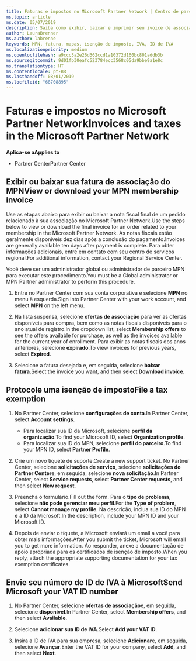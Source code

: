 ```yaml
---
title: Faturas e impostos no Microsoft Partner Network | Centro de parceiros
ms.topic: article
ms.date: 05/07/2019
description: Saiba como exibir, baixar e imprimir seu ivoice de associação do MPN, bem como um arquivo para isenção de impostos e enviar o número da sua ID de IVA da Microsoft.
author: LauraBrenner
ms.author: labrenne
keywords: MPN, fatura, mapas, isenção de imposto, IVA, ID de IVA
ms.localizationpriority: medium
ms.openlocfilehash: a9ccc3a2e26d362ccd1a10372d160bc801addb3b
ms.sourcegitcommit: 9d01fb30eafc523784ecc3568c05da9bbe9a1e8c
ms.translationtype: HT
ms.contentlocale: pt-BR
ms.lasthandoff: 08/01/2019
ms.locfileid: "68708895"
---
```

# <a name="invoices-and-taxes-in-the-microsoft-partner-network"></a><span data-ttu-id="17005-104">Faturas e impostos no Microsoft Partner Network</span><span class="sxs-lookup"><span data-stu-id="17005-104">Invoices and taxes in the Microsoft Partner Network</span></span>

<span data-ttu-id="17005-105">**Aplica-se a**</span><span class="sxs-lookup"><span data-stu-id="17005-105">**Applies to**</span></span>

-  <span data-ttu-id="17005-106">Partner Center</span><span class="sxs-lookup"><span data-stu-id="17005-106">Partner Center</span></span>

## <a name="view-or-download-your-mpn-membership-invoice"></a><span data-ttu-id="17005-107">Exibir ou baixar sua fatura de associação do MPN</span><span class="sxs-lookup"><span data-stu-id="17005-107">View or download your MPN membership invoice</span></span>

<span data-ttu-id="17005-108">Use as etapas abaixo para exibir ou baixar a nota fiscal final de um pedido relacionado à sua associação no Microsoft Partner Network.</span><span class="sxs-lookup"><span data-stu-id="17005-108">Use the steps below to view or download the final invoice for an order related to your membership in the Microsoft Partner Network.</span></span> <span data-ttu-id="17005-109">As notas fiscais estão geralmente disponíveis dez dias após a conclusão do pagamento.</span><span class="sxs-lookup"><span data-stu-id="17005-109">Invoices are generally available ten days after payment is complete.</span></span> <span data-ttu-id="17005-110">Para obter informações adicionais, entre em contato com seu centro de serviços regional.</span><span class="sxs-lookup"><span data-stu-id="17005-110">For additional information, contact your Regional Service Center.</span></span>  

<span data-ttu-id="17005-111">Você deve ser um administrador global ou administrador de parceiro MPN para executar este procedimento.</span><span class="sxs-lookup"><span data-stu-id="17005-111">You must be a Global administrator or MPN Partner administrator to perform this procedure.</span></span> 

1.  <span data-ttu-id="17005-112">Entre no Partner Center com sua conta corporativa e selecione **MPN** no menu à esquerda.</span><span class="sxs-lookup"><span data-stu-id="17005-112">Sign into Partner Center with your work account, and select **MPN** on the left menu.</span></span>

4.  <span data-ttu-id="17005-113">Na lista suspensa, selecione **ofertas de associação** para ver as ofertas disponíveis para compra, bem como as notas fiscais disponíveis para o ano atual de registro.</span><span class="sxs-lookup"><span data-stu-id="17005-113">In the dropdown list, select **Membership offers** to see the offers available for purchase, as well as the invoices available for the current year of enrollment.</span></span> <span data-ttu-id="17005-114">Para exibir as notas fiscais dos anos anteriores, selecione **expirado**.</span><span class="sxs-lookup"><span data-stu-id="17005-114">To view invoices for previous years, select **Expired**.</span></span>

6.  <span data-ttu-id="17005-115">Selecione a fatura desejada e, em seguida, selecione **baixar fatura**.</span><span class="sxs-lookup"><span data-stu-id="17005-115">Select the invoice you want, and then select **Download invoice**.</span></span> 

## <a name="file-a-tax-exemption"></a><span data-ttu-id="17005-116">Protocole uma isenção de imposto</span><span class="sxs-lookup"><span data-stu-id="17005-116">File a tax exemption</span></span>

1.  <span data-ttu-id="17005-117">No Partner Center, selecione **configurações de conta**.</span><span class="sxs-lookup"><span data-stu-id="17005-117">In Partner Center, select **Account settings**.</span></span>
    -   <span data-ttu-id="17005-118">Para localizar sua ID da Microsoft, selecione **perfil da organização**.</span><span class="sxs-lookup"><span data-stu-id="17005-118">To find your Microsoft ID, select **Organization profile**.</span></span>
    -   <span data-ttu-id="17005-119">Para localizar sua ID do MPN, selecione **perfil do parceiro**.</span><span class="sxs-lookup"><span data-stu-id="17005-119">To find your MPN ID, select **Partner Profile**.</span></span>

2.  <span data-ttu-id="17005-120">Crie um novo tíquete de suporte.</span><span class="sxs-lookup"><span data-stu-id="17005-120">Create a new support ticket.</span></span> <span data-ttu-id="17005-121">No Partner Center, selecione **solicitações de serviço**, selecione **solicitações do Partner Center**e, em seguida, selecione **nova solicitação**.</span><span class="sxs-lookup"><span data-stu-id="17005-121">In Partner Center, select **Service requests**, select **Partner Center requests**, and then select **New request**.</span></span>

3.  <span data-ttu-id="17005-122">Preencha o formulário.</span><span class="sxs-lookup"><span data-stu-id="17005-122">Fill out the form.</span></span> <span data-ttu-id="17005-123">Para o **tipo de problema**, selecione **não pode gerenciar meu perfil**.</span><span class="sxs-lookup"><span data-stu-id="17005-123">For the **Type of problem**, select **Cannot manage my profile**.</span></span> <span data-ttu-id="17005-124">Na descrição, inclua sua ID do MPN e a ID da Microsoft.</span><span class="sxs-lookup"><span data-stu-id="17005-124">In the description, include your MPN ID and your Microsoft ID.</span></span>

4.  <span data-ttu-id="17005-125">Depois de enviar o tíquete, a Microsoft enviará um email a você para obter mais informações.</span><span class="sxs-lookup"><span data-stu-id="17005-125">After you submit the ticket, Microsoft will email you to get more information.</span></span> <span data-ttu-id="17005-126">Ao responder, anexe a documentação de apoio apropriada para os certificados de isenção de imposto.</span><span class="sxs-lookup"><span data-stu-id="17005-126">When you reply, attach the appropriate supporting documentation for your tax exemption certificates.</span></span>

## <a name="send-microsoft-your-vat-id-number"></a><span data-ttu-id="17005-127">Envie seu número de ID de IVA à Microsoft</span><span class="sxs-lookup"><span data-stu-id="17005-127">Send Microsoft your VAT ID number</span></span>
1.  <span data-ttu-id="17005-128">No Partner Center, selecione **ofertas de associação**e, em seguida, selecione **disponível**.</span><span class="sxs-lookup"><span data-stu-id="17005-128">In Partner Center, select **Membership offers**, and then select **Available**.</span></span> 

2.  <span data-ttu-id="17005-129">Selecione **adicionar sua ID de IVA**.</span><span class="sxs-lookup"><span data-stu-id="17005-129">Select **Add your VAT ID**.</span></span> 

3.  <span data-ttu-id="17005-130">Insira a ID de IVA para sua empresa, selecione **Adicionar**e, em seguida, selecione **Avançar**.</span><span class="sxs-lookup"><span data-stu-id="17005-130">Enter the VAT ID for your company, select **Add**, and then select **Next**.</span></span> 

